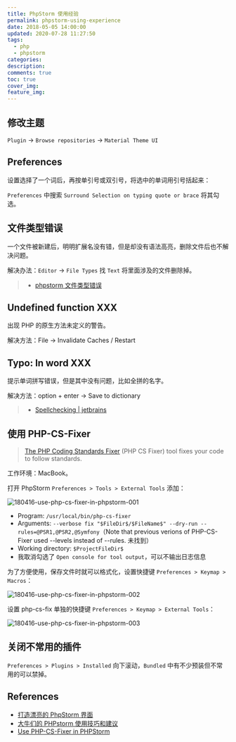 ```yaml
---
title: PhpStorm 使用经验
permalink: phpstorm-using-experience
date: 2018-05-05 14:00:00
updated: 2020-07-28 11:27:50
tags:
  - php
  - phpstorm
categories:
description:
comments: true
toc: true
cover_img:
feature_img:
---
```


## 修改主题

`Plugin` -> `Browse repositories` -> `Material Theme UI`

<!-- more -->

## Preferences

设置选择了一个词后，再按单引号或双引号，将选中的单词用引号括起来：

`Preferences` 中搜索 `Surround Selection on typing quote or brace` 将其勾选。

## 文件类型错误

一个文件被新建后，明明扩展名没有错，但是却没有语法高亮，删除文件后也不解决问题。

解决办法：`Editor` -> `File Types` 找 `Text` 将里面涉及的文件删除掉。

> - [phpstorm 文件类型错误](https://segmentfault.com/q/1010000004495692)

## Undefined function XXX

出现 PHP 的原生方法未定义的警告。

解决方法：File -> Invalidate Caches / Restart

## Typo: In word XXX

提示单词拼写错误，但是其中没有问题，比如全拼的名字。

解决方法：option + enter -> Save to dictionary

> - [Spellchecking | jetbrains](https://www.jetbrains.com/help/phpstorm/spellchecking.html)

## 使用 PHP-CS-Fixer

> [The PHP Coding Standards Fixer](https://github.com/FriendsOfPHP/PHP-CS-Fixer) (PHP CS Fixer) tool fixes your code to follow standards.

工作环境：MacBook。

打开 PhpStorm `Preferences > Tools > External Tools` 添加：

![180416-use-php-cs-fixer-in-phpstorm-001](https://user-images.githubusercontent.com/9289792/88664953-715fb100-d110-11ea-970e-9dcb72945ebb.png)

- Program: `/usr/local/bin/php-cs-fixer`
- Arguments: `--verbose fix "$FileDir$/$FileName$" --dry-run --rules=@PSR1,@PSR2,@Symfony`（Note that previous verions of PHP-CS-Fixer used --levels instead of --rules. 未找到）
- Working directory: `$ProjectFileDir$`
- 我取消勾选了 `Open console for tool output`，可以不输出日志信息

为了方便使用，保存文件时就可以格式化，设置快捷键 `Preferences > Keymap > Macros`：

![180416-use-php-cs-fixer-in-phpstorm-002](https://user-images.githubusercontent.com/9289792/88665170-c996b300-d110-11ea-8acf-62dad3694f2d.png)

设置 php-cs-fix 单独的快捷键 `Preferences > Keymap > External Tools`：

![180416-use-php-cs-fixer-in-phpstorm-003](https://user-images.githubusercontent.com/9289792/80202900-e5de0c00-8658-11ea-826f-b4d058fa2209.png)

## 关闭不常用的插件

`Preferences > Plugins > Installed` 向下滚动，`Bundled` 中有不少预装但不常用的可以禁掉。

## References

- [打造漂亮的 PhpStorm 界面](https://laravel-china.org/articles/4172/create-beautiful-phpstorm-interface)
- [大牛们的 PHPstorm 使用技巧和建议](http://www.pilishen.com/posts/phpstorm-tips-and-tricks)
- [Use PHP-CS-Fixer in PHPStorm](https://gist.github.com/nienkedekker/3ddb9ece42233698c0e3f3e42cf1ff34)
